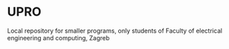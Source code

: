# UPRO
Local repository for smaller programs, only students of Faculty of electrical engineering and computing, Zagreb
